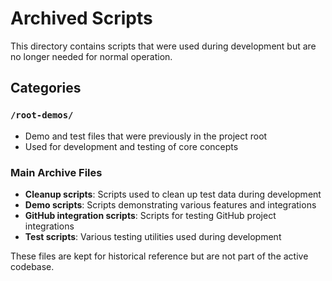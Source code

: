 # Archived Scripts

This directory contains scripts that were used during development but are no longer needed for normal operation.

## Categories

### `/root-demos/`
- Demo and test files that were previously in the project root
- Used for development and testing of core concepts

### Main Archive Files
- **Cleanup scripts**: Scripts used to clean up test data during development
- **Demo scripts**: Scripts demonstrating various features and integrations
- **GitHub integration scripts**: Scripts for testing GitHub project integrations
- **Test scripts**: Various testing utilities used during development

These files are kept for historical reference but are not part of the active codebase.
